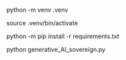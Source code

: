 python -m venv .venv 

source .venv/bin/activate

python -m pip install -r requirements.txt

python generative_AI_sovereign.py
